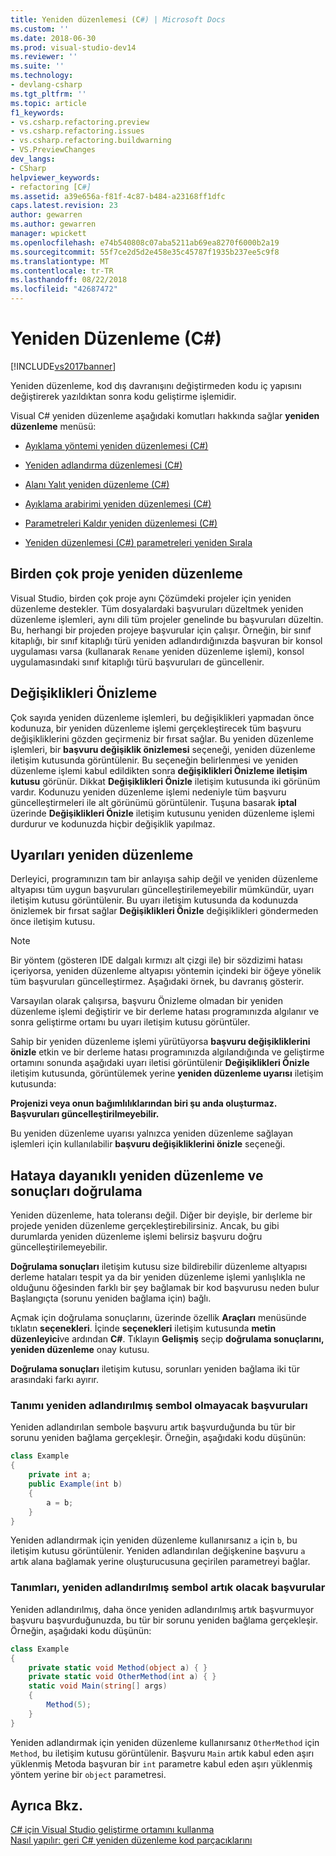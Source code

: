 ```yaml
---
title: Yeniden düzenlemesi (C#) | Microsoft Docs
ms.custom: ''
ms.date: 2018-06-30
ms.prod: visual-studio-dev14
ms.reviewer: ''
ms.suite: ''
ms.technology:
- devlang-csharp
ms.tgt_pltfrm: ''
ms.topic: article
f1_keywords:
- vs.csharp.refactoring.preview
- vs.csharp.refactoring.issues
- vs.csharp.refactoring.buildwarning
- VS.PreviewChanges
dev_langs:
- CSharp
helpviewer_keywords:
- refactoring [C#]
ms.assetid: a39e656a-f81f-4c87-b484-a23168ff1dfc
caps.latest.revision: 23
author: gewarren
ms.author: gewarren
manager: wpickett
ms.openlocfilehash: e74b540808c07aba5211ab69ea8270f6000b2a19
ms.sourcegitcommit: 55f7ce2d5d2e458e35c45787f1935b237ee5c9f8
ms.translationtype: MT
ms.contentlocale: tr-TR
ms.lasthandoff: 08/22/2018
ms.locfileid: "42687472"
---
```

# <a name="refactoring-c"></a>Yeniden Düzenleme (C#)
[!INCLUDE[vs2017banner](../includes/vs2017banner.md)]

Yeniden düzenleme, kod dış davranışını değiştirmeden kodu iç yapısını değiştirerek yazıldıktan sonra kodu geliştirme işlemidir.  
  
 Visual C# yeniden düzenleme aşağıdaki komutları hakkında sağlar **yeniden düzenleme** menüsü:  
  
-   [Ayıklama yöntemi yeniden düzenlemesi (C#)](../csharp-ide/extract-method-refactoring-csharp.md)  
  
-   [Yeniden adlandırma düzenlemesi (C#)](../csharp-ide/rename-refactoring-csharp.md)  
  
-   [Alanı Yalıt yeniden düzenleme (C#)](../csharp-ide/encapsulate-field-refactoring-csharp.md)  
  
-   [Ayıklama arabirimi yeniden düzenlemesi (C#)](../csharp-ide/extract-interface-refactoring-csharp.md)  
  
-   [Parametreleri Kaldır yeniden düzenlemesi (C#)](../csharp-ide/remove-parameters-refactoring-csharp.md)  
  
-   [Yeniden düzenlemesi (C#) parametreleri yeniden Sırala](../csharp-ide/reorder-parameters-refactoring-csharp.md)  
  
## <a name="multi-project-refactoring"></a>Birden çok proje yeniden düzenleme  
 Visual Studio, birden çok proje aynı Çözümdeki projeler için yeniden düzenleme destekler. Tüm dosyalardaki başvuruları düzeltmek yeniden düzenleme işlemleri, aynı dili tüm projeler genelinde bu başvuruları düzeltin. Bu, herhangi bir projeden projeye başvurular için çalışır. Örneğin, bir sınıf kitaplığı, bir sınıf kitaplığı türü yeniden adlandırdığınızda başvuran bir konsol uygulaması varsa (kullanarak `Rename` yeniden düzenleme işlemi), konsol uygulamasındaki sınıf kitaplığı türü başvuruları de güncellenir.  
  
## <a name="changes-preview"></a>Değişiklikleri Önizleme  
 Çok sayıda yeniden düzenleme işlemleri, bu değişiklikleri yapmadan önce kodunuza, bir yeniden düzenleme işlemi gerçekleştirecek tüm başvuru değişikliklerini gözden geçirmeniz bir fırsat sağlar. Bu yeniden düzenleme işlemleri, bir **başvuru değişiklik önizlemesi** seçeneği, yeniden düzenleme iletişim kutusunda görüntülenir. Bu seçeneğin belirlenmesi ve yeniden düzenleme işlemi kabul edildikten sonra **değişiklikleri Önizleme iletişim kutusu** görünür. Dikkat **Değişiklikleri Önizle** iletişim kutusunda iki görünüm vardır. Kodunuzu yeniden düzenleme işlemi nedeniyle tüm başvuru güncelleştirmeleri ile alt görünümü görüntülenir. Tuşuna basarak **iptal** üzerinde **Değişiklikleri Önizle** iletişim kutusunu yeniden düzenleme işlemi durdurur ve kodunuzda hiçbir değişiklik yapılmaz.  
  
## <a name="refactoring-warnings"></a>Uyarıları yeniden düzenleme  
 Derleyici, programınızın tam bir anlayışa sahip değil ve yeniden düzenleme altyapısı tüm uygun başvuruları güncelleştirilemeyebilir mümkündür, uyarı iletişim kutusu görüntülenir. Bu uyarı iletişim kutusunda da kodunuzda önizlemek bir fırsat sağlar **Değişiklikleri Önizle** değişiklikleri göndermeden önce iletişim kutusu.  
  
> [!NOTE]
>  Bir yöntem (gösteren IDE dalgalı kırmızı alt çizgi ile) bir sözdizimi hatası içeriyorsa, yeniden düzenleme altyapısı yöntemin içindeki bir öğeye yönelik tüm başvuruları güncelleştirmez. Aşağıdaki örnek, bu davranış gösterir.  
  
 Varsayılan olarak çalışırsa, başvuru Önizleme olmadan bir yeniden düzenleme işlemi değiştirir ve bir derleme hatası programınızda algılanır ve sonra geliştirme ortamı bu uyarı iletişim kutusu görüntüler.  
  
 Sahip bir yeniden düzenleme işlemi yürütüyorsa **başvuru değişikliklerini önizle** etkin ve bir derleme hatası programınızda algılandığında ve geliştirme ortamını sonunda aşağıdaki uyarı iletisi görüntülenir **Değişiklikleri Önizle** iletişim kutusunda, görüntülemek yerine **yeniden düzenleme uyarısı** iletişim kutusunda:  
  
 **Projenizi veya onun bağımlılıklarından biri şu anda oluşturmaz. Başvuruları güncelleştirilmeyebilir.**  
  
 Bu yeniden düzenleme uyarısı yalnızca yeniden düzenleme sağlayan işlemleri için kullanılabilir **başvuru değişikliklerini önizle** seçeneği.  
  
## <a name="error-tolerant-refactoring-and-verification-results"></a>Hataya dayanıklı yeniden düzenleme ve sonuçları doğrulama  
 Yeniden düzenleme, hata toleransı değil. Diğer bir deyişle, bir derleme bir projede yeniden düzenleme gerçekleştirebilirsiniz. Ancak, bu gibi durumlarda yeniden düzenleme işlemi belirsiz başvuru doğru güncelleştirilemeyebilir.  
  
 **Doğrulama sonuçları** iletişim kutusu size bildirebilir düzenleme altyapısı derleme hataları tespit ya da bir yeniden düzenleme işlemi yanlışlıkla ne olduğunu öğesinden farklı bir şey bağlamak bir kod başvurusu neden bulur Başlangıçta (sorunu yeniden bağlama için) bağlı.  
  
 Açmak için doğrulama sonuçlarını, üzerinde özellik **Araçları** menüsünde tıklatın **seçenekleri**. İçinde **seçenekleri** iletişim kutusunda **metin düzenleyici**ve ardından **C#**. Tıklayın **Gelişmiş** seçip **doğrulama sonuçlarını, yeniden düzenleme** onay kutusu.  
  
 **Doğrulama sonuçları** iletişim kutusu, sorunları yeniden bağlama iki tür arasındaki farkı ayırır.  
  
### <a name="references-whose-definition-will-no-longer-be-the-renamed-symbol"></a>Tanımı yeniden adlandırılmış sembol olmayacak başvuruları  
 Yeniden adlandırılan sembole başvuru artık başvurduğunda bu tür bir sorunu yeniden bağlama gerçekleşir. Örneğin, aşağıdaki kodu düşünün:  
  
```csharp  
class Example  
{  
    private int a;  
    public Example(int b)  
    {  
        a = b;  
    }  
}  
```  
  
 Yeniden adlandırmak için yeniden düzenleme kullanırsanız `a` için `b`, bu iletişim kutusu görüntülenir. Yeniden adlandırılan değişkenine başvuru `a` artık alana bağlamak yerine oluşturucusuna geçirilen parametreyi bağlar.  
  
### <a name="references-whose-definition-will-now-become-the-renamed-symbol"></a>Tanımları, yeniden adlandırılmış sembol artık olacak başvurular  
 Yeniden adlandırılmış, daha önce yeniden adlandırılmış artık başvurmuyor başvuru başvurduğunuzda, bu tür bir sorunu yeniden bağlama gerçekleşir. Örneğin, aşağıdaki kodu düşünün:  
  
```csharp  
class Example  
{  
    private static void Method(object a) { }  
    private static void OtherMethod(int a) { }  
    static void Main(string[] args)  
    {  
        Method(5);  
    }  
}  
```  
  
 Yeniden adlandırmak için yeniden düzenleme kullanırsanız `OtherMethod` için `Method`, bu iletişim kutusu görüntülenir. Başvuru `Main` artık kabul eden aşırı yüklenmiş Metoda başvuran bir `int` parametre kabul eden aşırı yüklenmiş yöntem yerine bir `object` parametresi.  
  
## <a name="see-also"></a>Ayrıca Bkz.  
 [C# için Visual Studio geliştirme ortamını kullanma](../csharp-ide/using-the-visual-studio-development-environment-for-csharp.md)   
 [Nasıl yapılır: geri C# yeniden düzenleme kod parçacıklarını](../ide/how-to-restore-csharp-refactoring-snippets.md)